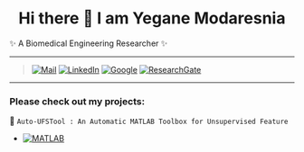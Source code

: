 ### <h1 align="center"> Hi there 👋 I am Yegane Modaresnia
✨ A Biomedical Engineering Researcher ✨


---
> [![Mail](https://img.shields.io/badge/Yahoo-y.modaresnia%40yahoo.com-purple?style=flat-square&logo=yahoo)]()
[![LinkedIn](https://img.shields.io/badge/LinkedIn-Yegane%20Modaresnia-informational?style=flat&logo=linkedin)](https://www.linkedin.com/in/yeganemodaresnia/)
[![Google](https://img.shields.io/badge/Google-Scholar-blue?style=flat&logo=google-scholar)](https://scholar.google.com/citations?user=CnMZbSMAAAAJ&hl=en)
[![ResearchGate](https://img.shields.io/badge/Research-Gate-sucess?style=flat&logo=researchgate)](https://www.researchgate.net/profile/Yegane-Modares-Nia)
---


### Please check out my projects:

🚀 `Auto-UFSTool : An Automatic MATLAB Toolbox for Unsupervised Feature`
* [![MATLAB](https://img.shields.io/badge/MATLAB-Auto--UFSTool-red?style=plastic&logo=mathworks)](https://github.com/Yeganemodares/Auto-UFSTool)
